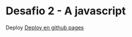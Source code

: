 # Desafio 2 - A javascript

Deploy [Deploy en github pages](https://mossmax62.github.io/javascript-desafio-2-a/index.html)